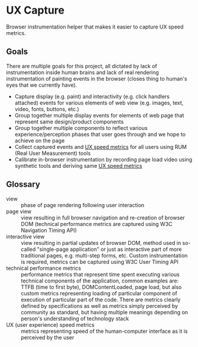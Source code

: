 # UX Capture
Browser instrumentation helper that makes it easier to capture UX speed metrics.

## Goals
There are multiple goals for this project, all dictated by lack of instrumentation inside human brains and lack of real rendering instrumentation of painting events in the browser (closes thing to human's eyes that we currently have).

* Capture display (e.g. paint) and interactivity (e.g. click handlers attached) events for various elements of web view (e.g. images, text, video, fonts, buttons, etc.)
* Group together multiple display events for elements of web page that represent same design/product components
* Group together multiple components to reflect various experience/perception phases that user goes through and we hope to achieve on the page
* Collect captured events and [UX speed metrics](#UX_speed_metrics) for all users using RUM (Real User Measurement) tools
* Calibrate in-browser instrumentation by recording page load video using synthetic tools and deriving same [UX speed metrics](#UX_speed_metrics)

## Glossary
<dl>
  <dt>view</dt>
  <dd>phase of page rendering following user interaction</dd>

  <dt>page view</dt>
  <dd>view resulting in full browser navigation and re-creation of browser DOM (technical performance metrics are captured using W3C Navigation Timing API)</dd>

  <dt>interactive view</dt>
  <dd>view resulting in partial updates of browser DOM, method used in so-called "single-page application" or just as interactive part of more traditional pages, e.g. multi-step forms, etc. Custom instrumentation is required, metrics can be captured using W3C User Timing API</dd>

  <dt id="technical_performance_metrics">technical performance metrics</dt>
  <dd>performance metrics that represent time spent executing various technical components of the application, common examples are: TTFB (time to first byte), DOMContentLoaded, page load, but also custom metrics representing loading of particular component of execution of particular part of the code. There are metrics clearly defined by specifications as well as metrics simply perceived by community as standard, but having multiple meanings depending on person's understanding of technology stack</dd>

  <dt id="UX_speed_metrics">UX (user experience) speed metrics</dt>
  <dd>metrics representing speed of the human-computer interface as it is perceived by the user</dd>
</dl>

